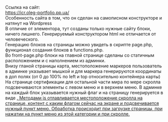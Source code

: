 Ссылка на сайт:<br>
https://icr.oleg-portfolio.pp.ua/<br>
Особенность сайта в том, что он сделан на самописном конструкторе и натянут на Wordpress<br>
В отличие от элементора, тут созданы только нужные сайту блоки, ничего лишнего. Генерируемый конструктором html не отличается от человеческого.<br>
Генерацию блоков на страницы можно увидеть в скрипте page.php, функционал создания блоков в functions.php.<br>
Во front-page.php блоки на главной странице сделаны со статичным расположением и с наполнением из админки. <br>
Внизу гланой страницы карта, местоположение маркеров пользователь в админке указывает мышкой и для маркера генерируются координаты в доп полях (от 0 до 100% по left и top относительно контейнера карты)<br>
На странице сертификации для остальной части мира по мере скролла подсвечиваются элементы с левом меню и в верхнем меню. В админке на каждый блок указывается нужный флаг и на страницу генерируется в виде <a href="#название_флага">. Методами js отлавливается местоположение скролла на странице, контент с каким флагом сейчас на экране и подсвечивается нужный пункт меню. Обработка происходит при загрузке страницы, при нажатии на пункт меню из этой категории и при скролле.
